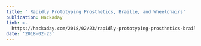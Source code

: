 ```yaml
---
title: ' Rapidly Prototyping Prosthetics, Braille, and Wheelchairs'
publication: Hackaday
link: >-
  https://hackaday.com/2018/02/23/rapidly-prototyping-prosthetics-braille-and-wheelchairs/
date: '2018-02-23'
---
```



